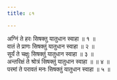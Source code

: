 ```yaml
---
title: ८१

---
```

अग्निं ते हरः सिषक्तु यातुधान स्वाहा ॥ १ ॥  
वातं ते प्राणः सिषक्तुं यातुधान स्वाहा ॥ २ ॥  
सूर्यं ते चक्षुः सिषक्तुं यातुधान स्वाहा ॥ ३ ॥  
अन्तरिक्षं ते श्रोत्रं सिषक्तुं यातुधान स्वाहा ॥ ॥ ४ ॥  
परमां ते परावतं मनः सिषक्तुं यातुधान स्वाहा ॥ ५ ॥  